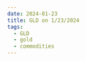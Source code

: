 ```yaml
---
date: 2024-01-23
title: GLD on 1/23/2024
tags: 
  - GLD
  - gold
  - commodities
---
```

<div class="post">
<snapshot-grid 
    :reports="['2024/01/22/CTA/gold', '2024/01/23/CTA/gold', '2024/01/23/MTP/GLD']"
    chart="2024/01/23/Chart/GLD"
/>
<p>

</p>
<p>

</p>
</div>